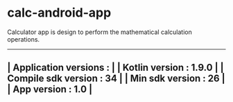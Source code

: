 # calc-android-app
Calculator app is design to perform the mathematical calculation operations.



-----------------------------------------
| Application versions :                |
| Kotlin version       : 1.9.0          |
| Compile sdk version  : 34             |
| Min sdk version      : 26             |
| App version          : 1.0            |
-----------------------------------------
